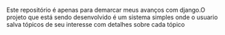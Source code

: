 Este repositório é apenas para demarcar meus avanços com django.O projeto que está sendo desenvolvido é um sistema simples onde o usuario salva tópicos de seu interesse com detalhes sobre cada tópico
